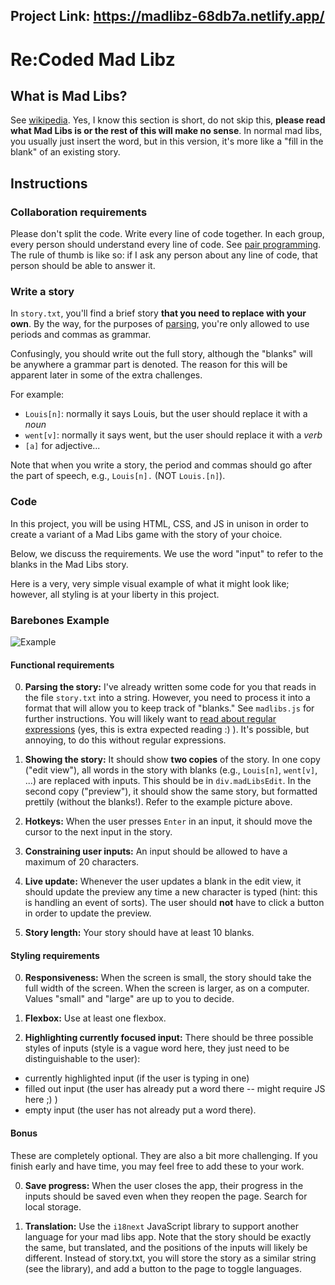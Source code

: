 ## Project Link: https://madlibz-68db7a.netlify.app/

# Re:Coded Mad Libz

## What is Mad Libs?

See [wikipedia](https://en.wikipedia.org/wiki/Mad_Libs). Yes, I know this section is short, do not skip this, **please read what Mad Libs is or the rest of this will make no sense**. In normal mad libs, you usually just insert the word, but in this version, it's more like a "fill in the blank" of an existing story.

## Instructions

### Collaboration requirements

Please don't split the code. Write every line of code together. In each group, every person should understand every line of code. See [pair programming](Pair_programming). The rule of thumb is like so: if I ask any person about any line of code, that person should be able to answer it.

### Write a story

In `story.txt`, you'll find a brief story **that you need to replace with your own**. By the way, for the purposes of [parsing](https://en.wikipedia.org/wiki/Parsing), you're only allowed to use periods and commas as grammar.

Confusingly, you should write out the full story, although the "blanks" will be anywhere a grammar part is denoted. The reason for this will be apparent later in some of the extra challenges.

For example:

- `Louis[n]`: normally it says Louis, but the user should replace it with a _noun_
- `went[v]`: normally it says went, but the user should replace it with a _verb_
- `[a]` for adjective...

Note that when you write a story, the period and commas should go after the part of speech, e.g., `Louis[n].` (NOT `Louis.[n]`).

### Code

In this project, you will be using HTML, CSS, and JS in unison in order to create a variant of a Mad Libs game with the story of your choice.

Below, we discuss the requirements. We use the word "input" to refer to the blanks in the Mad Libs story.

Here is a very, very simple visual example of what it might look like; however, all styling is at your liberty in this project.

### Barebones Example

![Example](https://i.imgur.com/ZRNvFC7.png)

#### Functional requirements

0. **Parsing the story:** I've already written some code for you that reads in the file `story.txt` into a string. However, you need to process it into a format that will allow you to keep track of "blanks." See `madlibs.js` for further instructions. You will likely want to [read about regular expressions](https://www.freecodecamp.org/learn/javascript-algorithms-and-data-structures/regular-expressions/) (yes, this is extra expected reading :) ). It's possible, but annoying, to do this without regular expressions.

1. **Showing the story:** It should show **two copies** of the story. In one copy ("edit view"),
   all words in the story with blanks (e.g., `Louis[n]`, `went[v]`, ...) are replaced with inputs. This should be in `div.madLibsEdit`. In the second copy ("preview"), it should show the same story, but formatted prettily (without the blanks!). Refer to the example picture above.

2. **Hotkeys:** When the user presses `Enter` in an input, it should move the cursor to the next input in the story.

3. **Constraining user inputs:** An input should be allowed to have a maximum of 20 characters.

4. **Live update:** Whenever the user updates a blank in the edit view, it should update the preview any time a new character is typed (hint: this is handling an event of sorts). The user should **not** have to click a button in order to update the preview.

5. **Story length:** Your story should have at least 10 blanks.

#### Styling requirements

0. **Responsiveness:** When the screen is small, the story should take the full width of the screen. When the screen is larger, as on a computer. Values "small" and "large" are up to you to decide.

1. **Flexbox:** Use at least one flexbox.

2. **Highlighting currently focused input:** There should be three possible styles of inputs (style is a vague word here, they just need to be distinguishable to the user):

- currently highlighted input (if the user is typing in one)
- filled out input (the user has already put a word there -- might require JS here ;) )
- empty input (the user has not already put a word there).

#### Bonus

These are completely optional. They are also a bit more challenging. If you
finish early and have time, you may feel free to add these to your work.

0. **Save progress:** When the user closes the app, their progress in the
   inputs should be saved even when they reopen the page. Search for local storage.

1. **Translation:** Use the `i18next` JavaScript library to support another
   language for your mad libs app. Note that the story should be exactly the
   same, but translated, and the positions of the inputs will likely be
   different. Instead of story.txt, you will store the story as a similar string
   (see the library), and add a button to the page to toggle languages.
